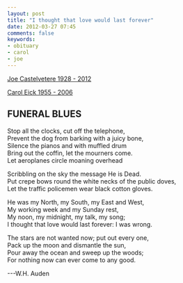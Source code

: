 ```yaml
---
layout: post
title: "I thought that love would last forever"
date: 2012-03-27 07:45
comments: false
keywords: 
- obituary
- carol
- joe
---
```



[Joe Castelvetere 1928 - 2012](/blog/2012/03/26/joe-castelvetere-1928-2012/)



[Carol Eick 1955 - 2006](/blog/2006/12/04/carol-anne-eick-july-9-1955-november-27-2006/)

## FUNERAL BLUES  
 
Stop all the clocks, cut off the telephone,  
Prevent the dog from barking with a juicy bone,  
Silence the pianos and with muffled drum  
Bring out the coffin, let the mourners come.  
Let aeroplanes circle moaning overhead  
  
Scribbling on the sky the message He is Dead.  
Put crepe bows round the white necks of the public doves,  
Let the traffic policemen wear black cotton gloves.  
  
He was my North, my South, my East and West,  
My working week and my Sunday rest,  
My noon, my midnight, my talk, my song;  
I thought that love would last forever: I was wrong.  
  
The stars are not wanted now; put out every one,  
Pack up the moon and dismantle the sun,  
Pour away the ocean and sweep up the woods;  
For nothing now can ever come to any good.  
  
---W.H. Auden  

